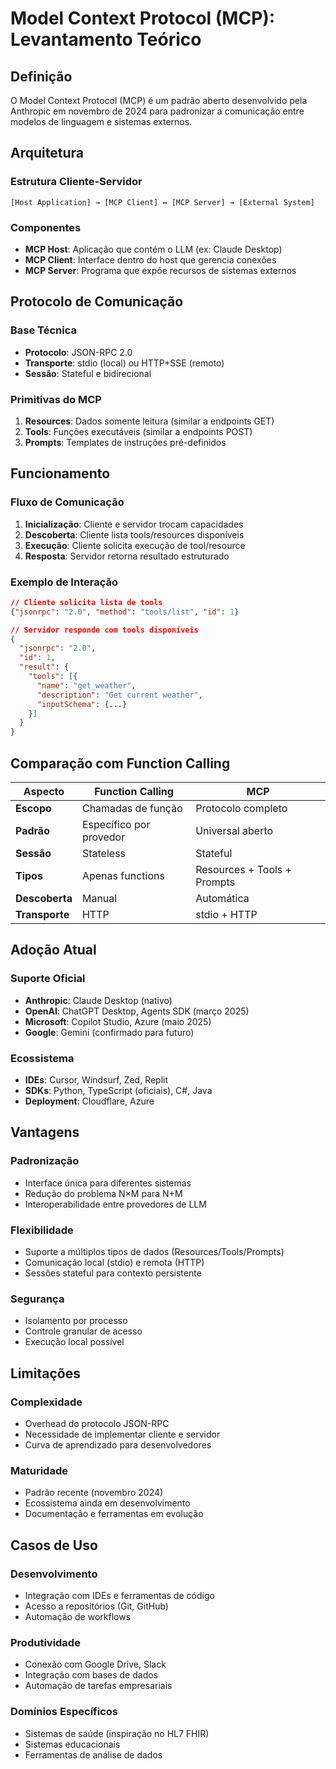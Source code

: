 # Model Context Protocol (MCP): Levantamento Teórico

## Definição

O Model Context Protocol (MCP) é um padrão aberto desenvolvido pela Anthropic em novembro de 2024 para padronizar a comunicação entre modelos de linguagem e sistemas externos.

## Arquitetura

### Estrutura Cliente-Servidor
```
[Host Application] → [MCP Client] ↔ [MCP Server] → [External System]
```

### Componentes
- **MCP Host**: Aplicação que contém o LLM (ex: Claude Desktop)
- **MCP Client**: Interface dentro do host que gerencia conexões
- **MCP Server**: Programa que expõe recursos de sistemas externos

## Protocolo de Comunicação

### Base Técnica
- **Protocolo**: JSON-RPC 2.0
- **Transporte**: stdio (local) ou HTTP+SSE (remoto)
- **Sessão**: Stateful e bidirecional

### Primitivas do MCP
1. **Resources**: Dados somente leitura (similar a endpoints GET)
2. **Tools**: Funções executáveis (similar a endpoints POST)
3. **Prompts**: Templates de instruções pré-definidos

## Funcionamento

### Fluxo de Comunicação
1. **Inicialização**: Cliente e servidor trocam capacidades
2. **Descoberta**: Cliente lista tools/resources disponíveis
3. **Execução**: Cliente solicita execução de tool/resource
4. **Resposta**: Servidor retorna resultado estruturado

### Exemplo de Interação
```json
// Cliente solicita lista de tools
{"jsonrpc": "2.0", "method": "tools/list", "id": 1}

// Servidor responde com tools disponíveis
{
  "jsonrpc": "2.0", 
  "id": 1,
  "result": {
    "tools": [{
      "name": "get_weather",
      "description": "Get current weather",
      "inputSchema": {...}
    }]
  }
}
```

## Comparação com Function Calling

| Aspecto | Function Calling | MCP |
|---------|------------------|-----|
| **Escopo** | Chamadas de função | Protocolo completo |
| **Padrão** | Específico por provedor | Universal aberto |
| **Sessão** | Stateless | Stateful |
| **Tipos** | Apenas functions | Resources + Tools + Prompts |
| **Descoberta** | Manual | Automática |
| **Transporte** | HTTP | stdio + HTTP |

## Adoção Atual

### Suporte Oficial
- **Anthropic**: Claude Desktop (nativo)
- **OpenAI**: ChatGPT Desktop, Agents SDK (março 2025)
- **Microsoft**: Copilot Studio, Azure (maio 2025)
- **Google**: Gemini (confirmado para futuro)

### Ecossistema
- **IDEs**: Cursor, Windsurf, Zed, Replit
- **SDKs**: Python, TypeScript (oficiais), C#, Java
- **Deployment**: Cloudflare, Azure

## Vantagens

### Padronização
- Interface única para diferentes sistemas
- Redução do problema N×M para N+M
- Interoperabilidade entre provedores de LLM

### Flexibilidade
- Suporte a múltiplos tipos de dados (Resources/Tools/Prompts)
- Comunicação local (stdio) e remota (HTTP)
- Sessões stateful para contexto persistente

### Segurança
- Isolamento por processo
- Controle granular de acesso
- Execução local possível

## Limitações

### Complexidade
- Overhead do protocolo JSON-RPC
- Necessidade de implementar cliente e servidor
- Curva de aprendizado para desenvolvedores

### Maturidade
- Padrão recente (novembro 2024)
- Ecossistema ainda em desenvolvimento
- Documentação e ferramentas em evolução

## Casos de Uso

### Desenvolvimento
- Integração com IDEs e ferramentas de código
- Acesso a repositórios (Git, GitHub)
- Automação de workflows

### Produtividade
- Conexão com Google Drive, Slack
- Integração com bases de dados
- Automação de tarefas empresariais

### Domínios Específicos
- Sistemas de saúde (inspiração no HL7 FHIR)
- Sistemas educacionais
- Ferramentas de análise de dados